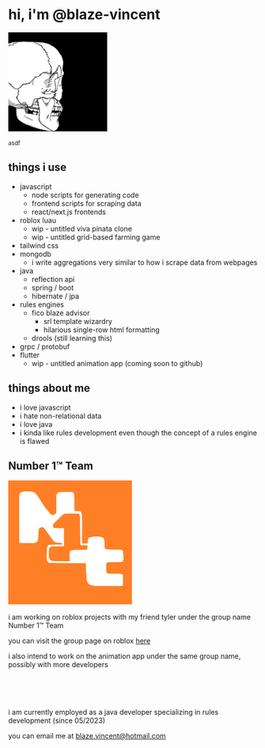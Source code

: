 <h1>hi, i'm @blaze-vincent</h1>
<div style="display: flex; flex-direction: row;">
  <img src="doodle.png" height=200 width=200>

</div>

<small>asdf</small>
<h2>things i use</h2>
<ul>
  <li>javascript
    <ul>
      <li>node scripts for generating code</li>
      <li>frontend scripts for scraping data</li>
      <li>react/next.js frontends</li>
    </ul>
  </li>
  <li>roblox luau
    <ul>
      <li>wip - untitled viva pinata clone</li>
      <li>wip - untitled grid-based farming game</li>
    </ul>
  </li>
  <li>tailwind css</li>
  <li>mongodb
    <ul>
      <li>i write aggregations very similar to how i scrape data from webpages</li>
    </ul>
  </li>
  <li>java
    <ul>
      <li>reflection api</li>
      <li>spring / boot</li>
      <li>hibernate / jpa</li>
    </ul>
  </li>
  <li>rules engines
    <ul>
      <li>fico blaze advisor
        <ul>
          <li>srl template wizardry</li>
          <li>hilarious single-row html formatting</li>
        </ul>
      </li>
      <li>drools (still learning this)</li>
    </ul>
  </li>
  <li>grpc / protobuf</li>
  <li>flutter
    <ul>
      <li>wip - untitled animation app (coming soon to github)</li>
    </ul>
  </li>
</ul>
<h2>things about me</h2>
<ul>
  <li>i love javascript</li>
  <li>i hate non-relational data</li>
  <li>i love java</li>
  <li>i kinda like rules development even though the concept of a rules engine is flawed</li>
</ul>
<h2>Number 1™ Team</h2>
<img src="n1tlogo.png" height=250 width=250>
<p>i am working on roblox projects with my friend tyler under the group name Number 1™ Team</p>
<p>you can visit the group page on roblox <a href="https://www.roblox.com/groups/35114443/Number-One-Team#!/about">here</a></p>
<p>i also intend to work on the animation app under the same group name, possibly with more developers</p>

<br><br><br>
<p>i am currently employed as a java developer specializing in rules development (since 05/2023)</p>
<p>you can email me at <a href='mailto:blaze.vincent@hotmail.com'>blaze.vincent@hotmail.com</a></p>
